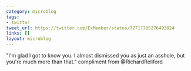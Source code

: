 ```yaml
---
category: microblog
tags:
- twitter
tweet_url: https://twitter.com/ExMember/status/72717785276493824
links: []
layout: microblog
---
```

"I'm glad I got to know you. I almost dismissed you as just an asshole, but you're much more than that." compliment from @RichardReliford
